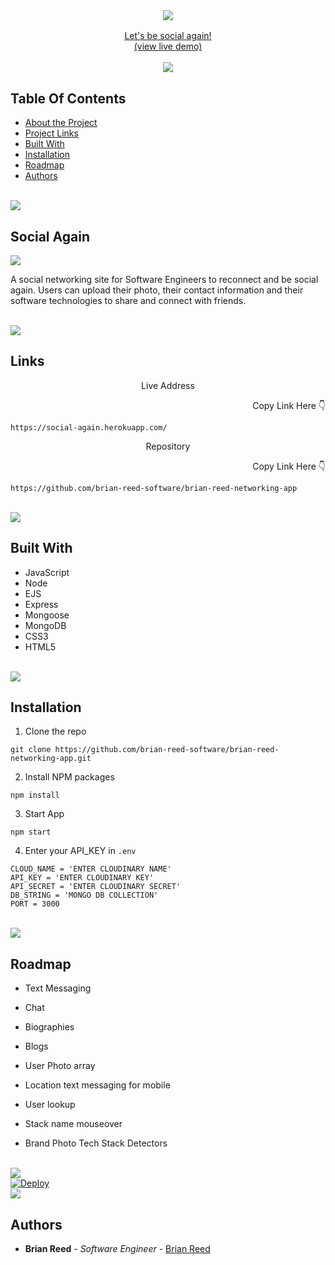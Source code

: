 <br/>
<p align="center">
  <h3 align="center">  
    <a href="http://social-again.herokuapp.com/" target="_blank">
      <img src="https://res.cloudinary.com/at100dev/image/upload/v1628713361/social_again_l9lsgr.svg">
   
</h3>

  <p align="center">
    Let's be social again!
    <br/>
      (view live demo)
     </a>
    <br/>
    <br/>
<img src="https://raw.githubusercontent.com/andreasbm/readme/master/assets/lines/colored.png">
  </p>
</p>

## Table Of Contents

* [About the Project](#Social-Again)
* [Project Links](#links)
* [Built With](#built-with)
* [Installation](#installation)
* [Roadmap](#roadmap)
* [Authors](#authors)

<br/>
  <img src="https://raw.githubusercontent.com/andreasbm/readme/master/assets/lines/colored.png">
<br/>

## Social Again

<a href="http://social-again.herokuapp.com/" target="_blank">
<img src="https://repository-images.githubusercontent.com/370849781/d3bf52de-6d67-4a73-9b17-616e31d05fbf">
</a>

A social networking site for Software Engineers to reconnect and be social again. Users can upload their photo, their contact information and their software technologies to share and connect with friends.


<br/>
  <img src="https://raw.githubusercontent.com/andreasbm/readme/master/assets/lines/colored.png">
<br/>

## Links

<p align="center">Live Address</p>
<p align="right">Copy Link Here 👇 </p>

```
https://social-again.herokuapp.com/
```

<p align="center">Repository</p>
<p align="right">Copy Link Here 👇 </p>

```
https://github.com/brian-reed-software/brian-reed-networking-app
```

<br/>
  <img src="https://raw.githubusercontent.com/andreasbm/readme/master/assets/lines/colored.png">
<br/>


## Built With

* JavaScript
* Node
* EJS
* Express
* Mongoose
* MongoDB
* CSS3
* HTML5


 <br/>
    <img src="https://raw.githubusercontent.com/andreasbm/readme/master/assets/lines/colored.png">
 <br/>


## Installation


1. Clone the repo

```
git clone https://github.com/brian-reed-software/brian-reed-networking-app.git
```

2. Install NPM packages

```
npm install
```

3. Start App

```
npm start
```

4. Enter your API_KEY in `.env`

```JS
CLOUD_NAME = 'ENTER CLOUDINARY NAME'
API_KEY = 'ENTER CLOUDINARY KEY'
API_SECRET = 'ENTER CLOUDINARY SECRET'
DB_STRING = 'MONGO DB COLLECTION'
PORT = 3000

```
 <br/>
    <img src="https://raw.githubusercontent.com/andreasbm/readme/master/assets/lines/colored.png">
 <br/>

##  Roadmap

  
* Text Messaging 
 
* Chat

* Biographies
  
* Blogs
  
* User Photo array
  
* Location text messaging for mobile
  
* User lookup
  
* Stack name mouseover
  
* Brand Photo Tech Stack Detectors

<br/>
  <img src="https://raw.githubusercontent.com/andreasbm/readme/master/assets/lines/colored.png">
<br/>

<a href="https://heroku.com/deploy">
  <img src="https://www.herokucdn.com/deploy/button.svg" alt="Deploy">
</a>

<br/>
  <img src="https://raw.githubusercontent.com/andreasbm/readme/master/assets/lines/colored.png">
<br/>


## Authors

* **Brian Reed** - *Software Engineer* - [Brian Reed](https://brian-reed.me)


